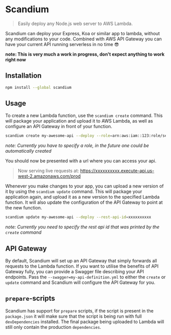 # Scandium

> Easily deploy any Node.js web server to AWS Lambda.

Scandium can deploy your Express, Koa or similar app to lambda, without any modifications to your code. Combined with AWS API Gateway you can have your current API running serverless in no time 😎

**note: This is very much a work in progress, don't expect anything to work right now**

## Installation

```sh
npm install --global scandium
```

## Usage

To create a new Lambda function, use the `scandium create` command. This will package your application and upload it to AWS Lambda, as well as configure an API Gateway in front of your function.

```sh
scandium create my-awesome-api --deploy --role=arn:aws:iam::123:role/service-role/my-awesome-role
```

*note: Currently you have to specify a role, in the future one could be automatically created*

You should now be presented with a url where you can access your api.

> Now serving live requests at: https://xxxxxxxxxx.execute-api.us-west-2.amazonaws.com/prod

Whenever you make changes to your app, you can upload a new version of it by using the `scandium update` command. This will package your application again, and upload it as a new version to the specified Lambda function. It will also update the configuration of the API Gateway to point at the new function.

```sh
scandium update my-awesome-api --deploy --rest-api-id=xxxxxxxxxx
```

*note: Currently you need to specify the rest api id that was printed by the `create` command*

## API Gateway

By default, Scandium will set up an API Gateway that simply forwards all requests to the Lambda function. If you want to utilise the benefits of API Gateway fully, you can provide a Swagger file describing your API endpoints. Pass the `--swagger=my-api-definition.yml` to either the `create` or `update` command and Scandium will configure the API Gateway for you.

## `prepare`-scripts

Scandium has support for `prepare` scripts, if the script is present in the `package.json` it will make sure that the script is being run with full `devDependencies` installed. The final package being uploaded to Lambda will still only contain the production `dependencies`.
